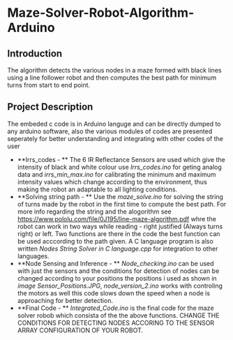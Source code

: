 # Maze-Solver-Robot-Algorithm-Arduino
## Introduction
The algorithm detects the various nodes in a maze formed with black lines using a line follower robot and then computes the best path for minimum turns from start to end point.

## Project Description
The embeded c code is in Arduino languge and can be directly dumped to any arduino software, also the various modules of codes are presented seperately for better understanding and integrating with other codes of the user
- **Irrs_codes - **
The 6 IR Reflectance Sensors are used which give the intensity of black and white colour
use *Irrs_codes.ino* for geting analog data and *irrs_min_max.ino* for calibrating the minimum and maximum intensity values which change according to the environment, thus making the robot an adaptable to all lighting conditions.
- **Solving string path - **
Use the *maze_solve.ino* for solving the string of turns made by the robot in the first time to compute the best path. For more info regarding the string and the alogorithm see https://www.pololu.com/file/0J195/line-maze-algorithm.pdf whre the robot can work in two ways while reading - right justified (Always turns right) or left. Two functions are there in the code the best function can be used acccording to the path given. A C language program is also written *Nodes String Solver in C language.cpp* for integration to other languages.
- **Node Sensing and Inference - **
*Node_checking.ino* can be used with just the sensors and the conditions for detection of nodes can be changed according to your positions the positions i used as shown in *image Sensor_Positions.JPG*, *node_version_2.ino* works with controling the motors as well this code slows down the speed when a node is approaching for better detection.
- **Final Code - **
*Integrated_Code.ino* is the final code for the maze solver robob which consista of the the above functions.
CHANGE THE CONDITIONS FOR DETECTING NODES ACCORING TO THE SENSOR ARRAY CONFIGURATION OF YOUR ROBOT.
